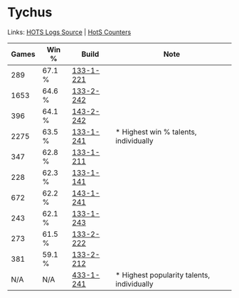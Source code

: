 # Tychus

Links: [HOTS Logs Source](https://www.hotslogs.com/Sitewide/HeroDetails?Hero=Tychus) | [HotS Counters](http://hotscounters.com/#/hero/Tychus)

Games  | Win %  | Build     | Note
-----  | -----  | -----     | ----
289    | 67.1 % | [133-1-221](http://www.heroesfire.com/hots/talent-calculator/tychus#hEQL) | 
1653   | 64.6 % | [133-2-242](http://www.heroesfire.com/hots/talent-calculator/tychus#hEgI) | 
396    | 64.1 % | [143-2-242](http://www.heroesfire.com/hots/talent-calculator/tychus#hd4o) | 
2275   | 63.5 % | [133-1-241](http://www.heroesfire.com/hots/talent-calculator/tychus#hEQf) | * Highest win % talents, individually
347    | 62.8 % | [133-1-211](http://www.heroesfire.com/hots/talent-calculator/tychus#hEQB) | 
228    | 62.3 % | [133-1-141](http://www.heroesfire.com/hots/talent-calculator/tychus#hEP5) | 
672    | 62.2 % | [143-1-241](http://www.heroesfire.com/hots/talent-calculator/tychus#hcr9) | 
243    | 62.1 % | [133-1-243](http://www.heroesfire.com/hots/talent-calculator/tychus#hEQh) | 
273    | 61.5 % | [133-2-222](http://www.heroesfire.com/hots/talent-calculator/tychus#hEf-) | 
381    | 59.1 % | [133-2-212](http://www.heroesfire.com/hots/talent-calculator/tychus#hEfq) | 
N/A    | N/A    | [433-1-241](http://www.heroesfire.com/hots/talent-calculator/tychus#sgrf) | * Highest popularity talents, individually
